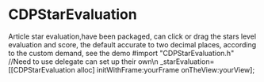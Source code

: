 # CDPStarEvaluation
Article star evaluation,have been packaged, can click or drag the stars level evaluation and score, the default accurate to two decimal places, according to the custom demand, see the demo
#import "CDPStarEvaluation.h"
//Need to use delegate can set up their own\n
_starEvaluation=[[CDPStarEvaluation alloc] initWithFrame:yourFrame onTheView:yourView];
